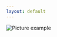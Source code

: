 ```yaml
---
layout: default
---
```

![Picture example](https://raw.githubusercontent.com/kvartirnik/website/gh-pages/images/kvartirnik_photos/3.jpg)


